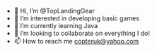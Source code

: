 - 👋 Hi, I’m @TopLandingGear
- 👀 I’m interested in developing basic games
- 🌱 I’m currently learning Java
- 💞️ I’m looking to collaborate on everything I do!
- 📫 How to reach me copteruk@yahoo.com
<!---
TopLandingGear/TopLandingGear is a ✨ special ✨ repository because its `README.md` (this file) appears on your GitHub profile.
You can click the Preview link to take a look at your changes.
--->
